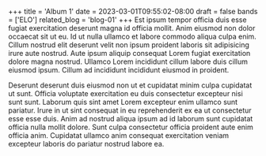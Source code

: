 +++
title = 'Album 1'
date = 2023-03-01T09:55:02-08:00
draft = false
bands = ['ELO']
related_blog = 'blog-01'
+++
Est ipsum tempor officia duis esse fugiat exercitation deserunt magna id officia mollit. Anim eiusmod non dolor occaecat sit ut eu. Id ut nulla ullamco et labore commodo aliqua culpa enim. Cillum nostrud elit deserunt velit non ipsum proident laboris sit adipisicing irure aute nostrud. Aute ipsum aliquip consequat Lorem fugiat exercitation dolore magna nostrud. Ullamco Lorem incididunt cillum labore duis cillum eiusmod ipsum. Cillum ad incididunt incididunt eiusmod in proident.

Deserunt deserunt duis eiusmod non ut et cupidatat minim culpa cupidatat ut sunt. Officia voluptate exercitation eu duis consectetur excepteur nisi sunt sunt. Laborum quis sint amet Lorem excepteur enim ullamco sunt pariatur. Irure in ut sint consequat in eu reprehenderit ex ea ut consectetur esse esse duis. Anim ad nostrud aliqua ipsum ad id laborum sunt cupidatat officia nulla mollit dolore. Sunt culpa consectetur officia proident aute enim officia anim. Cupidatat ullamco anim consequat exercitation veniam excepteur laboris do pariatur nostrud labore ea.
